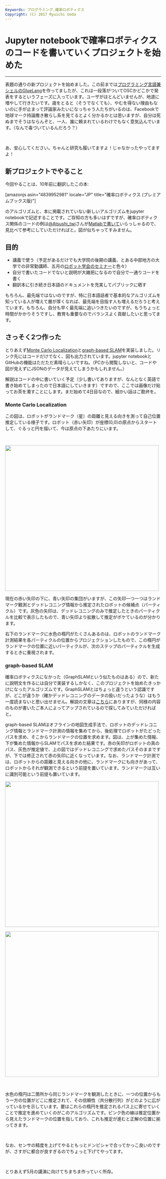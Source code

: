 ```yaml
---
Keywords: プログラミング,確率ロボティクス
Copyright: (C) 2017 Ryuichi Ueda
---
```


# Jupyter notebookで確率ロボティクスのコードを書いていくプロジェクトを始めた
<hr />

表題の通りの新プロジェクトを始めました。この前までは<a href="https://ryuichiueda.github.io/GlueLangDoc_ja/" target="_blank">プログラミング言語兼シェルのGlueLang</a>を作ってましたが、これは一段落がついてOSCかどこかで発表をするというフェーズに入っています。ユーザがほとんどいませんが、地道に増やして行きたいです。歳をとると（そうでなくても）、やむを得ない理由もないのに手が止まって評論家みたいになっちゃう人たちがいるのは、Facebookで地球マーク持論撒き散らし系を見てるとよく分かるかとは思いますが、自分は死ぬまでそうはならんぞと、一人、誰に頼まれているわけでもなく意気込んでいます。（なんで毒づいているんだろう？）

&nbsp;

あ、安心してください。ちゃんと研究も履いてますよ！じゃなかったやってますよ！
<h2>新プロジェクトでやること</h2>
今回やることは、10年前に翻訳したこの本:

[amazonjs asin="4839952981" locale="JP" title="確率ロボティクス (プレミアムブックス版)"]

のアルゴリズムと、本に掲載されていない新しいアルゴリズムをjupyter notebookで記述することです。ご存知の方も多いはずですが、確率ロボティクス関係のコードの例は<a href="https://twitter.com/Atsushi_twi" target="_blank">@Atsushi_twi</a>さんが<a href="http://myenigma.hatenablog.com/entry/20140628/1403956852">Matlabで書いて</a>いらっしゃるので、見比べて参考にしていただければと。図が似ちゃってすみません。
<h2>目的</h2>
<ul>
 	<li>講義で使う（予定があるだけでも大学院の後期の講義、とある中部地方の大学での非常勤講師、五月の<a href="http://www.rsj.or.jp/seminar/s105/" target="_blank">ロボット学会のセミナー</a>と色々）</li>
 	<li>自分で書いたコードでないと説明が大雑把になるので自分で一通りコードを書く</li>
 	<li>翻訳本に引き続き日本語のドキュメントを充実してパブリックに晒す</li>
</ul>
もちろん、最先端ではないのですが、特に日本語話者で基本的なアルゴリズムを知っている人が増えて層が厚くなれば、最先端を目指す人も増えるだろうと考えています。もちろん、自分も早く最先端に追いつきたいのですが、もうちょっと時間がかかりそうですし、教育も重要なのでバランスよく貢献したいと思ってます。
<h2>さっそく2つ作った</h2>
とりあえず<a href="https://github.com/ryuichiueda/probrobo_practice/blob/master/monte_carlo_localization/observation_compare_no_observation.ipynb" target="_blank">Monte Carlo Localization</a>と<a href="https://github.com/ryuichiueda/probrobo_practice/blob/master/graph-based_SLAM/graph-based_slam.ipynb" target="_blank">graph-based SLAM</a>を実装しました。リンク先にはコードだけでなく、図も出力されています。jupyter notebookとGitHubの機能はただただ素晴らしいですね。（PCから閲覧しないと、コードや図が見えずにJSONのデータが見えてしまうかもしれません。）

解説はコードの中に書いていく予定（少し書いてありますが、なんとなく英語で書き始めてしまったので日本語にしていきます）ですので、ここでは画像だけ貼ってお茶を濁すことにします。まだ始めて4日目なので、細かい話はご勘弁を。
<h3>Monte Carlo Localization</h3>
この図は、ロボットがランドマーク（星）の距離と見える向きを測って自己位置推定している様子です。ロボット（赤い矢印）が座標(0,0)の原点からスタートして、ぐるっと円を描いて、今は原点の下あたりにいます。

&nbsp;

<a href="mcl.png"><img class="aligncenter size-full wp-image-9502" src="mcl.png" alt="" width="497" height="470" /></a>

現在の赤い矢印の下に、青い矢印の集団がいますが、この矢印一つ一つはランドマーク観測とデッドレコニング情報から推定されたロボットの候補点（パーティクル）です。灰色の矢印は、デッドレコニングのみで推定したときのパーティクルを比較で表示したもので、青い矢印より拡散して推定がボケているのが分かります。

右下のランドマークに水色の楕円がたくさんあるのは、ロボットのランドマーク計測結果を各パーティクルの位置からプロジェクションしたもので、この楕円がランドマークの位置に近いパーティクルが、次のステップのパーティクルを生成するときに重視されます。
<h3>graph-based SLAM</h3>
確率ロボティクスになかった（GraphSLAMという似たものはある）ので、新たに説明文を作るには自分で実装するしかなく、このプロジェクトを始めたきっかけになったアルゴリズムです。GraphSLAMとはちょっと違うという認識ですが、どこが違うか（確かデッドレコニングのデータの扱いだったような）はもう一度読まないと思い出せません。解説の文章は<a href="http://ieeexplore.ieee.org/document/5681215/" target="_blank">こちら</a>にありますが、同様の内容のものが書いたご本人によってアップされているので探してみていただければと。

graph-based SLAMはオフラインの地図生成手法で、ロボットのデッドレコニング情報とランドマーク計測の情報を集めてから、後処理でロボットがたどったパスを求め、そこからランドマークの位置を求めます。図は、上が集めた情報、下が集めた情報からSLAMでパスを求めた結果です。赤の矢印がロボットの真のパス、灰色が推定値で、上の図ではデッドレコニングで求めたパスそのままですが、下では修正されて赤の矢印に近くなっています。なお、ランドマーク計測では、ロボットからの距離と見える向きの他に、ランドマークにも向きがあって、ロボットからそれが観測できるという前提を置いています。ランドマークは互いに識別可能という前提も置いています。

<a href="before.png"><img class="aligncenter size-full wp-image-9507" src="before.png" alt="" width="497" height="470" /></a>

<a href="after.png"><img class="aligncenter size-full wp-image-9508" src="after.png" alt="" width="497" height="470" /></a>

&nbsp;

水色の楕円は二箇所から同じランドマークを観測したときに、一つの位置からもう一方の位置がどこに推定されて、その信頼性（共分散行列）がどのように広がっているかを示しています。要はこれらの楕円を推定されるパス上に寄せていくことで推定を進めていくのがこのアルゴリズムです。ピンク色の線は推定位置から見えたランドマークの位置を指しており、これも推定が進むと正解の位置に揃ってきます。

&nbsp;

なお、センサの精度を上げてやるともっとドンピシャで合ってかっこ良いのですが、さすがに都合が良すぎるのでちょっと下げてやってます。

&nbsp;

とりあえず5月の講演に向けてちまちま作っていく所存。
